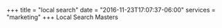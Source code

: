 +++
title = "local search"
date = "2016-11-23T17:07:37-06:00"
services = "marketing"
+++
Local Search Masters
